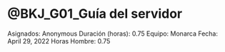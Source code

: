 # @BKJ_G01_Guía del servidor

Asignados: Anonymous
Duración (horas): 0.75
Equipo: Monarca
Fecha: April 29, 2022
Horas Hombre: 0.75